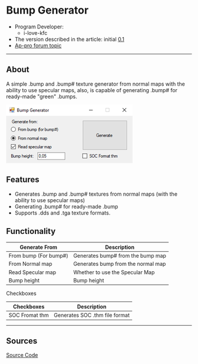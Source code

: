 # Bump Generator

- Program Developer:
  - i-love-kfc
- The version described in the article: initial [0.1](https://gitlab.com/i-love-kfc/bump-generator/-/releases/%D0%A0%D0%B5%D0%BB%D0%B8%D0%B7)
- [Ap-pro forum topic](https://ap-pro.ru/forums/topic/3740-bump-generator)

___

## About

A simple .bump and .bump# texture generator from normal maps with the ability to use specular maps, also, is capable of generating .bump# for ready-made "green" .bumps.

![bump-generator centered](modding-tools-images/bump-generator.png)

## Features

- Generates .bump and .bump# textures from normal maps (with the ability to use specular maps)
- Generating .bump# for ready-made .bump
- Supports .dds and .tga texture formats.

## Functionality

| Generate From | Description |
|---|---|
| From bump (For bump#) | Generates bump# from the bump map |
| From Normal map | Generates bump from the normal map |
| Read Specular map | Whether to use the Specular Map |
| Bump height | Bump height |

Checkboxes

| Checkboxes | Description |
|---|---|
| SOC Fromat thm | Generates SOC .thm file format |

___

## Sources

[Source Code](https://gitlab.com/i-love-kfc/bump-generator)
